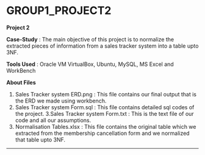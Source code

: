 # GROUP1_PROJECT2

**Project 2**

**Case-Study** : The main objective of this project is to normalize the extracted pieces of information from a sales tracker system into a table upto 3NF.

**Tools Used** : Oracle VM VirtualBox, Ubuntu, MySQL, MS Excel and WorkBench

**About Files**
1. Sales Tracker system ERD.png : This file contains our final output that is the ERD we made using workbench.
2. Sales Tracker system Form.sql : This file contains detailed sql codes of the project.
3.Sales Tracker system Form.txt : This is the text file of our code and all our assumptions.
4. Normalisation Tables.xlsx : This file contains the original table which we extracted from the membership 
cancellation form and we normalized that table upto 3NF. 

--------------------------------------------------------------------------------------------------------------------------------------------------------------------------
